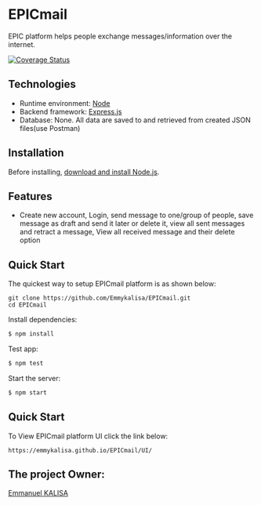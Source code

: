 # EPICmail
EPIC platform helps people exchange messages/information over the internet. 

[![Coverage Status](https://coveralls.io/repos/github/Emmykalisa/EPICmail/badge.svg?branch=develop)](https://coveralls.io/github/Emmykalisa/EPICmail?branch=develop)


## Technologies

  * Runtime environment: [Node](https://nodejs.org/)
  * Backend framework: [Express.js](https://expressjs.com/)
  * Database: None. All data are saved to and retrieved from created JSON files(use Postman)

## Installation

Before installing, [download and install Node.js](https://nodejs.org/en/download/).

## Features

  * Create new account, Login, send message to one/group of people, save message as draft and send it later or delete it, view all sent messages and retract a message, View all received message and  their delete option

## Quick Start

  The quickest way to setup EPICmail platform is as shown below:

```
git clone https://github.com/Emmykalisa/EPICmail.git
cd EPICmail
```

  Install dependencies:

```bash
$ npm install
```

  Test app:

```bash
$ npm test
```

  Start the server:

```bash
$ npm start
```
## Quick Start
To View EPICmail platform UI click the link below:

```
https://emmykalisa.github.io/EPICmail/UI/
```

## The project Owner:

[Emmanuel KALISA](https://github.com/Emmykalisa)
